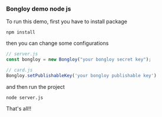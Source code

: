 ### Bongloy demo node js

To run this demo, first you have to install package
```
npm install
```

then you can change some configurations

```js
// server.js
const bongloy = new Bongloy("your bongloy secret key");
```

```js
// card.js
Bongloy.setPublishableKey('your bongloy publishable key')
```
and then run the project 
```
node server.js
```

That's all!!
